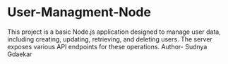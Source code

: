 # User-Managment-Node
This project is a basic Node.js application designed to manage user data, including creating, updating, retrieving, and deleting users. The server exposes various API endpoints for these operations.
Author- Sudnya Gdaekar
